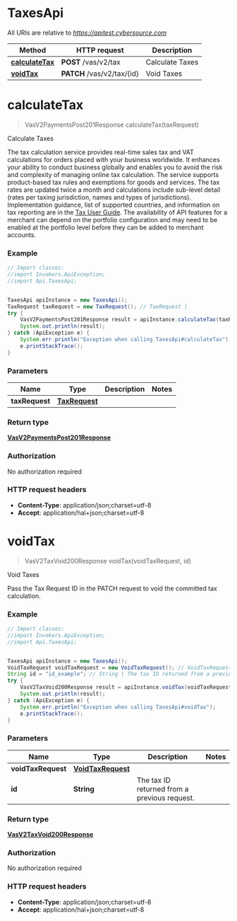 # TaxesApi

All URIs are relative to *https://apitest.cybersource.com*

Method | HTTP request | Description
------------- | ------------- | -------------
[**calculateTax**](TaxesApi.md#calculateTax) | **POST** /vas/v2/tax | Calculate Taxes
[**voidTax**](TaxesApi.md#voidTax) | **PATCH** /vas/v2/tax/{id} | Void Taxes


<a name="calculateTax"></a>
# **calculateTax**
> VasV2PaymentsPost201Response calculateTax(taxRequest)

Calculate Taxes

The tax calculation service provides real-time sales tax and VAT calculations for orders placed with your business worldwide.  It enhances your ability to conduct business globally and enables you to avoid the risk and complexity of managing online tax calculation.  The service supports product-based tax rules and exemptions for goods and services.  The tax rates are updated twice a month and calculations include sub-level detail (rates per taxing jurisdiction, names and types of jurisdictions). Implementation guidance, list of supported countries, and information on tax reporting are in the [Tax User Guide](https://developer.cybersource.com/docs/cybs/en-us/tax-calculation/developer/all/rest/tax-calculation/tax-overview.html). The availability of API features for a merchant can depend on the portfolio configuration and may need to be enabled at the portfolio level before they can be added to merchant accounts. 

### Example
```java
// Import classes:
//import Invokers.ApiException;
//import Api.TaxesApi;


TaxesApi apiInstance = new TaxesApi();
TaxRequest taxRequest = new TaxRequest(); // TaxRequest | 
try {
    VasV2PaymentsPost201Response result = apiInstance.calculateTax(taxRequest);
    System.out.println(result);
} catch (ApiException e) {
    System.err.println("Exception when calling TaxesApi#calculateTax");
    e.printStackTrace();
}
```

### Parameters

Name | Type | Description  | Notes
------------- | ------------- | ------------- | -------------
 **taxRequest** | [**TaxRequest**](TaxRequest.md)|  |

### Return type

[**VasV2PaymentsPost201Response**](VasV2PaymentsPost201Response.md)

### Authorization

No authorization required

### HTTP request headers

 - **Content-Type**: application/json;charset=utf-8
 - **Accept**: application/hal+json;charset=utf-8

<a name="voidTax"></a>
# **voidTax**
> VasV2TaxVoid200Response voidTax(voidTaxRequest, id)

Void Taxes

Pass the Tax Request ID in the PATCH request to void the committed tax calculation.

### Example
```java
// Import classes:
//import Invokers.ApiException;
//import Api.TaxesApi;


TaxesApi apiInstance = new TaxesApi();
VoidTaxRequest voidTaxRequest = new VoidTaxRequest(); // VoidTaxRequest | 
String id = "id_example"; // String | The tax ID returned from a previous request.
try {
    VasV2TaxVoid200Response result = apiInstance.voidTax(voidTaxRequest, id);
    System.out.println(result);
} catch (ApiException e) {
    System.err.println("Exception when calling TaxesApi#voidTax");
    e.printStackTrace();
}
```

### Parameters

Name | Type | Description  | Notes
------------- | ------------- | ------------- | -------------
 **voidTaxRequest** | [**VoidTaxRequest**](VoidTaxRequest.md)|  |
 **id** | **String**| The tax ID returned from a previous request. |

### Return type

[**VasV2TaxVoid200Response**](VasV2TaxVoid200Response.md)

### Authorization

No authorization required

### HTTP request headers

 - **Content-Type**: application/json;charset=utf-8
 - **Accept**: application/hal+json;charset=utf-8

